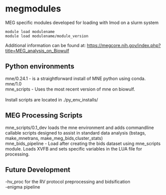 # megmodules
MEG specific modules developed for loading with lmod on a slurm system

`module load modulename`<br>
`module load modulename/module_version`

Additional information can be found at: https://megcore.nih.gov/index.php?title=MEG_analysis_on_Biowulf

## Python environments
  mne/0.24.1 - is  a straightforward install of MNE python using conda.  <br>
  mne/1.0
  <br>
  mne_scripts - Uses the most recent version of mne on biowulf. 
  <br><br>
  Install scripts are located in ./py_env_installs/

## MEG Processing Scripts
  mne_scripts/0.1_dev loads the mne environment and adds commandline callable scripts designed to assist in standard data analysis (bstags, make_mnetrans, make_meg_bids,cluster_stats)
  <br>
  mne_bids_pipeline - Load after creating the bids dataset using mne_scripts module.  Loads XVFB and sets specific variables in the LUA file for processing.


## Future Development
-hv_proc for the RV protocol preprocessing and bidsification <br>
-enigma pipeline <br>
